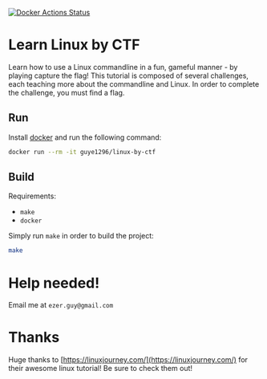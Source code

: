[![Docker Actions Status](https://github.com/guye1296/learn-linux-by-ctf/workflows/Docker/badge.svg)](https://github.com/guye1296/learn-linux-by-ctf/actions)
# Learn Linux by CTF

Learn how to use a Linux commandline in a fun, gameful manner - by playing capture the flag!
This tutorial is composed of several challenges, each teaching more about the commandline and Linux.
In order to complete the challenge, you must find a flag.

## Run

Install [docker](https://hub.docker.com/) and run the following command:
```bash
docker run --rm -it guye1296/linux-by-ctf
```

## Build
Requirements:
* `make`
* `docker`

Simply run `make` in order to build the project:
```bash
make
```

# Help needed!
Email me at `ezer.guy@gmail.com`

# Thanks
Huge thanks to [https://linuxjourney.com/](https://linuxjourney.com/) for their awesome linux tutorial! Be sure to check them out!
